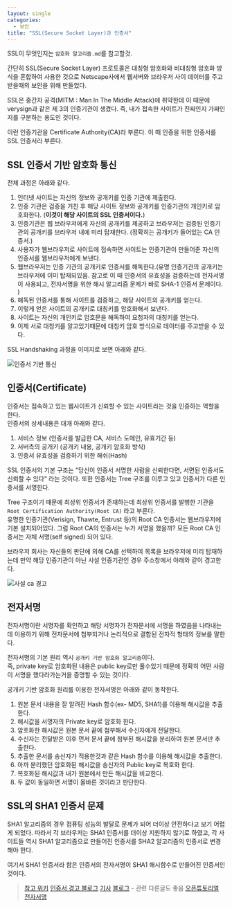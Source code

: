 ```yaml
---
layout: single
categories: 
  - 보안
title: "SSL(Secure Socket Layer)과 인증서"
---
```


 SSL이 무엇인지는 `암호화 알고리즘.md`를 참고할것.

 간단히 SSL(Secure Socket Layer) 프로토콜은 대칭형 암호화와 비대칭형 암호화 방식을 혼합하여 사용한 것으로 Netscape사에서 웹서버와 브라우저 사이 데이터를 주고받을때의 보안을 위해 만들었다. <br/>

 SSL은 중간자 공격(MITM : Man In The Middle Attack)에 취약한데 이 때문에 verysign과 같은 제 3의 인증기관이 생겼다. 즉, 내가 접속한 사이트가 진짜인지 가짜인지를 구분하는 용도인 것이다.
  
 이런 인증기관을 Certificate Authority(CA)라 부른다. 이 때 인증을 위한 인증서를 SSL 인증서라 부른다.

## SSL 인증서 기반 암호화 통신
 전체 과정은 아래와 같다.
 
 1. 인터넷 사이트는 자신의 정보와 공개키를 인증 기관에 제출한다.
 2. 인증 기관은 검증을 거친 후 해당 사이트 정보와 공개키를 인증기관의 개인키로 암호화한다. (**이것이 해당 사이트의 SSL 인증서이다.**)
 3. 인증기관은 웹 브라우저에게 자신의 공개키를 제공하고 브라우저는 검증된 인증기관의 공개키를 브라우저 내에 미리 탑재한다. (정확히는 공개키가 들어있는 CA 인증서.)
 4. 사용자가 웹브라우저로 사이트에 접속하면 사이트는 인증기관이 만들어준 자신의 인증서를 웹브라우저에게 보낸다.
 5. 웹브라우저는 인증 기관의 공개키로 인증서를 해독한다.(유명 인증기관의 공개키는 브라우저에 이미 탑재되있음. 참고로 이 때 인증서의 유효성을 검증하는데 전자서명이 사용되고, 전자서명을 위한 해시 알고리즘 문제가 바로 SHA-1 인증서 문제이다. )
 6. 해독된 인증서를 통해 사이트를 검증하고, 해당 사이트의 공개키를 얻는다.
 7. 이렇게 얻은 사이트의 공개키로 대칭키를 암호화해서 보낸다.
 8. 사이트는 자신의 개인키로 암호문을 해독하여 요청자의 대칭키를 얻는다.
 9. 이제 서로 대칭키를 알고있기때문에 대칭키 암호 방식으로 데이터를 주고받을 수 있다.

SSL Handshaking 과정을 이미지로 보면 아래와 같다.
 
 ![인증서 기반 통신](./_attach/ssl_connect.png)
  
 
## 인증서(Certificate)
 인증서는 접속하고 있는 웹사이트가 신뢰할 수 있는 사이트라는 것을 인증하는 역할을 한다. <br/>
 인증서의 상세내용은 대개 아래와 같다.
 
 1. 서비스 정보 (인증서를 발급한 CA, 서비스 도메인, 유효기간 등)
 2. 서버측의 공개키 (공개키 내용, 공개키 암호화 방식)
 3. 인증서 유효성을 검증하기 위한 해쉬(Hash)

SSL 인증서의 기본 구조는 "당신이 인증서 서명한 사람을 신뢰한다면, 서면된 인증서도 신뢰할 수 있다" 라는 것이다. 또한 인증서는 Tree 구조를 이루고 있고 인증서가 다른 인증서를 서명한다. <br/>

 Tree 구조이기 때문에 최상위 인증서가 존재하는데 최상위 인증서를 발행한 기관을 `Root Certification Authority(Root CA)` 라고 부른다. <br/>
 유명한 인증기관(Verisign, Thawte, Entrust 등)의 Root CA 인증서는 웹브라우저에 기본 설치되어있다. 그럼 Root CA의 인증서는 누가 서명을 했을까? 모든 Root CA 인증서는 자체 서명(self signed) 되어 있다.
 
 브라우저 회사는 자신들의 판단에 의해 CA를 선택하여 목록을 브라우저에 미리 탑재하는데 만약 해당 인증기관이 아닌 사설 인증기관인 경우 주소창에서 아래와 같이 경고한다.
 
 ![사설 ca 경고](./_attach/ca_warning.png)
 
## 전자서명
 전자서명이란 서명자를 확인하고 해당 서명자가 전자문서에 서명을 하였음을 나타내는데 이용하기 위해 전자문서에 첨부되거나 논리적으로 결합된 전자적 형태의 정보를 말한다.
 
 전자서명의 기본 원리 역시 `공개키 기반 암호화 알고리즘`이다. <br/>
 즉, private key로 암호화된 내용은 public key로만 풀수있기 때문에 정확히 어떤 사람이 서명을 했다라가는거을 증명할 수 있는 것이다.
 
 공개키 기반 암호화 원리를 이용한 전자서명은 아래와 같이 동작한다.
 
 1. 원본 문서 내용을 잘 알려진 Hash 함수(ex- MD5, SHA1)를 이용해 해시값을 추출한다.
 2. 해시값을 서명자의 Private key로 암호화 한다.
 3. 암호화한 해시값은 원본 문서 끝에 첨부해서 수신자에게 전달한다.
 4. 수신자는 전달받은 이후 먼저 문서 끝에 첨부된 해시값을 분리하여 원본 문서만 추출한다.
 5. 추출한 문서를 송신자가 적용한것과 같은 Hash 함수를 이용해 해시값을 추출한다.
 6. 아까 분리했던 암호화된 해시값을 송신자의 Public key로 복호화 한다.
 7. 복호화된 해시값과 내가 원본에서 만든 해시값을 비교한다.
 8. 두 값이 동일하면 서명이 올바른 것이라고 판단한다.
 

## SSL의 SHA1 인증서 문제
 SHA1 알고리즘의 경우 컴퓨팅 성능의 발달로 문제가 되어 더이상 안전하다고 보기 어렵게 되었다. 
 따라서 각 브라우저는 SHA1 인증서를 더이상 지원하지 않기로 하였고, 각 사이트들 역시 SHA1 알고리즘으로 만들어진 인증서를 SHA2 알고리즘의 인증서로 변경해야 한다.

 여기서 SHA1 인증서라 함은 인증서의 전자서명이 SHA1 해시함수로 만들어진 인증서인 것이다.
 


> [참고 위키](https://wiki.kldp.org/HOWTO/html/SSL-Certificates-HOWTO/x70.html)
> [인증서 경고 블로그](http://ohgyun.com/565)
> [기사](http://www.zdnet.co.kr/news/news_view.asp?artice_id=20151026111654)
> [블로그](http://yoonsj.tistory.com/12) - 관련 다른글도 좋음
> [오픈튜토리얼](https://opentutorials.org/course/228/4894)
> [전자서명](https://ko.wikipedia.org/wiki/%EC%A0%84%EC%9E%90%EC%84%9C%EB%AA%85)